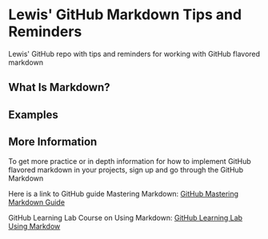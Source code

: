 # Lewis' GitHub Markdown Tips and Reminders
Lewis' GitHub repo with tips and reminders for working with GitHub flavored markdown

## What Is Markdown?



## Examples




## More Information

To get more practice or in depth information for how to implement GitHub flavored markdown in your projects, sign up and go through the GitHub Markdown 

Here is a link to GitHub guide Mastering Markdown:
[GitHub Mastering Markdown Guide](https://guides.github.com/features/mastering-markdown/)

GitHub Learning Lab Course on Using Markdown:
[GitHub Learning Lab Using Markdow](https://lab.github.com/githubtraining/communicating-using-markdown)
